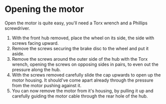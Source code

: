 # Opening the motor

Open the motor is quite easy, you'll need a Torx wrench and a Phillips screwdriver.

1. With the front hub removed, place the wheel on its side, the side with screws facing upward.
2. Remove the screws securing the brake disc to the wheel and put it aside.
3. Remove the screws around the outer side of the hub with the Torx wrench, opening the screws on opposing sides in pairs, to even out the pressure along the hub.
4. With the screws removed carefully slide the cap upwards to open up the motor housing. It should've come apart already through the pressure from the motor pushing against it.
5. You can now remove the motor from it's housing, by pulling it up and carefully guiding the motor cable through the rear hole of the hub.

